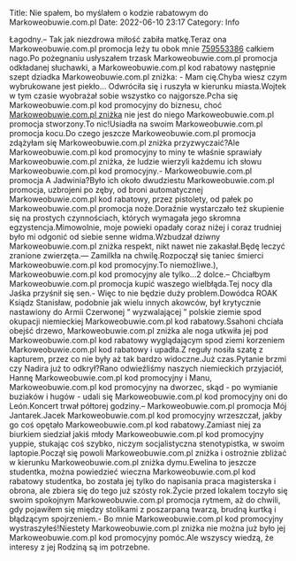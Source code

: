 Title: Nie spałem, bo myślałem o kodzie rabatowym do Markoweobuwie.com.pl
Date: 2022-06-10 23:17
Category: Info

Łagodny.– Tak jak niezdrowa miłość zabiła matkę.Teraz ona Markoweobuwie.com.pl promocja leży tu obok mnie [759553386](https://telinfo.co/pl/numer/759553386/) całkiem nago.Po pożegnaniu usłyszałem trzask Markoweobuwie.com.pl promocja odkładanej słuchawki, a Markoweobuwie.com.pl kod rabatowy następnie szept dziadka Markoweobuwie.com.pl zniżka: - Mam cię.Chyba wiesz czym wybrukowane jest piekło… Odwróciła się i ruszyła w kierunku miasta.Wojtek w tym czasie wyobrażał sobie wszystko co najgorsze.Pcha się Markoweobuwie.com.pl kod promocyjny do biznesu, choć [Markoweobuwie.com.pl zniżka](https://promki.pl/kody-rabatowe/markoweobuwiecompl) nie jest do niego Markoweobuwie.com.pl promocja stworzony.To nic!Usiadła na swoim Markoweobuwie.com.pl promocja kocu.Do czego jeszcze Markoweobuwie.com.pl promocja zdążyłam się Markoweobuwie.com.pl zniżka przyzwyczaić?Ale Markoweobuwie.com.pl kod promocyjny to miny te właśnie sprawiały Markoweobuwie.com.pl zniżka, że ludzie wierzyli każdemu ich słowu Markoweobuwie.com.pl kod promocyjny.- Markoweobuwie.com.pl promocja A Jadwinia?Było ich około dwudziestu Markoweobuwie.com.pl promocja, uzbrojeni po zęby, od broni automatycznej Markoweobuwie.com.pl kod rabatowy, przez pistolety, od pałek po Markoweobuwie.com.pl promocja noże.Doraźnie wystarczało też skupienie się na prostych czynnościach, których wymagała jego skromna egzystencja.Mimowolnie, moje powieki opadały coraz niżej i coraz trudniej było mi odgonić od siebie senne widma.Wzbudzał dziwny Markoweobuwie.com.pl zniżka respekt, nikt nawet nie zakasłał.Będę leczyć zranione zwierzęta.— Zamilkła na chwilę.Rozpoczął się taniec śmierci Markoweobuwie.com.pl kod promocyjny.To niemożliwe.), Markoweobuwie.com.pl kod promocyjny ale tylko...2 dolce.– Chciałbym Markoweobuwie.com.pl promocja kupić waszego wielbłąda.Tej nocy dla Jaśka przyśnił się sen.- Więc to nie będzie duży problem.Dowódca ROAK Ksiądz Stanisław, podobnie jak wielu innych akowców, był krytycznie nastawiony do Armii Czerwonej “ wyzwalającej ” polskie ziemie spod okupacji niemieckiej Markoweobuwie.com.pl kod rabatowy.Ssahoni chciała obejść drzewo, Markoweobuwie.com.pl zniżka ale noga utkwiła jej pod Markoweobuwie.com.pl kod rabatowy wyglądającym spod ziemi korzeniem Markoweobuwie.com.pl kod rabatowy i upadła.Z reguły nosiła szatę z kapturem, przez co nie były aż tak bardzo widoczne.Już czas.Pytanie brzmi czy Nadira już to odkrył?Rano odwieźliśmy naszych niemieckich przyjaciół, Hannę Markoweobuwie.com.pl kod promocyjny i Manu, Markoweobuwie.com.pl kod promocyjny na dworzec, skąd - po wymianie buziaków i hugów - udali się Markoweobuwie.com.pl kod promocyjny oni do León.Koncert trwał półtorej godziny.– Markoweobuwie.com.pl promocja Mój Jantarek.Jacek Markoweobuwie.com.pl kod promocyjny wrzeszczał, jakby go coś opętało Markoweobuwie.com.pl kod rabatowy.Zamiast niej za biurkiem siedział jakiś młody Markoweobuwie.com.pl kod promocyjny yuppie, stukając coś szybko, niczym socjalistyczna stenotypistka, w swoim laptopie.Począł się powoli Markoweobuwie.com.pl zniżka i ostrożnie zbliżać w kierunku Markoweobuwie.com.pl zniżka dymu.Ewelina to jeszcze studentka, można powiedzieć wieczna Markoweobuwie.com.pl kod rabatowy studentka, bo została jej tylko do napisania praca magisterska i obrona, ale zbiera się do tego już szósty rok.Życie przed lokalem toczyło się swoim spokojnym Markoweobuwie.com.pl promocja rytmem, aż do chwili, gdy pojawiłem się między stolikami z poszarpaną twarzą, brudną kurtką i błądzącym spojrzeniem.- Bo mnie Markoweobuwie.com.pl kod promocyjny wystraszyłeś!Niestety Markoweobuwie.com.pl zniżka nie można już było jej Markoweobuwie.com.pl kod promocyjny pomóc.Ale wszyscy wiedzą, że interesy z jej Rodziną są im potrzebne.

